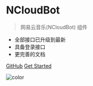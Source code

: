 # NCloudBot

> 网易云音乐(NCloudBot) 组件

- 全部接口已升级到最新
- 具备登录接口
- 更完善的文档


[GitHub](https://github.com/xiyouMc/NCloudBot)
[Get Started](#NCloudBot)

![color](#ffffff)
